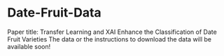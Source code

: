 # Date-Fruit-Data
Paper title: Transfer Learning and XAI Enhance the Classification of Date Fruit Varieties
The data or the instructions to download the data will be available soon!
